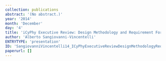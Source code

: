 ```yaml
---
collection: publications
abstract: '(No abstract.)'
year: '2014'
month: 'December'
day: '4'
title: 'iCyPhy Executive Review: Design Methodology and Requirement Formalization'
author: 'Alberto Sangiovanni-Vincentelli'
ENTRYTYPE: 'presentation'
ID: 'SangiovanniVincentelli14_ICyPhyExecutiveReviewDesignMethodologyRequirementFormalization'
paperurl: []
---
```

